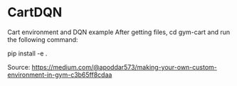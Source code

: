 # CartDQN
Cart environment and DQN example
After getting files, cd gym-cart and run the following command:

pip install -e .

Source: https://medium.com/@apoddar573/making-your-own-custom-environment-in-gym-c3b65ff8cdaa

